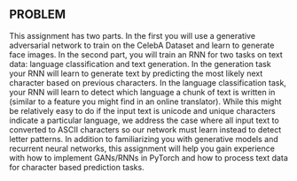 ## PROBLEM


This assignment has two parts. In the first you will use a generative adversarial network to train on the CelebA Dataset and learn to generate face images. In the second part, you will train an RNN for two tasks on text data: language classification and text generation. In the generation task your RNN will learn to generate text by predicting the most likely next character based on previous characters. In the language classification task, your RNN will learn to detect which language a chunk of text is written in (similar to a feature you might find in an online translator). While this might be relatively easy to do if the input text is unicode and unique characters indicate a particular language, we address the case where all input text to converted to ASCII characters so our network must learn instead to detect letter patterns.
In addition to familiarizing you with generative models and recurrent neural networks, this assignment will help you gain experience with how to implement GANs/RNNs in PyTorch and how to process text data for character based prediction tasks.
